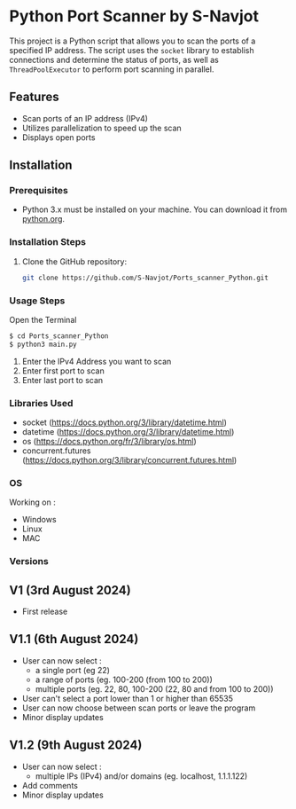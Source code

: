 # Python Port Scanner by S-Navjot

This project is a Python script that allows you to scan the ports of a specified IP address. The script uses the `socket` library to establish connections and determine the status of ports, as well as `ThreadPoolExecutor` to perform port scanning in parallel.

## Features  

- Scan ports of an IP address (IPv4)
- Utilizes parallelization to speed up the scan
- Displays open ports

## Installation  

### Prerequisites  

- Python 3.x must be installed on your machine. You can download it from [python.org](https://www.python.org/).

### Installation Steps  

1. Clone the GitHub repository:

   ```sh
   git clone https://github.com/S-Navjot/Ports_scanner_Python.git

### Usage Steps    

Open the Terminal
```sh
$ cd Ports_scanner_Python
$ python3 main.py
```

1. Enter the IPv4 Address you want to scan  
2. Enter first port to scan  
3. Enter last port to scan  

### Libraries Used  

* socket (https://docs.python.org/3/library/datetime.html)  
* datetime (https://docs.python.org/3/library/datetime.html)  
* os (https://docs.python.org/fr/3/library/os.html)  
* concurrent.futures (https://docs.python.org/3/library/concurrent.futures.html)  


### OS

Working on :
* Windows
* Linux
* MAC

### Versions

V1 (3rd August 2024)
--------------------
- First release

V1.1 (6th August 2024)
--------------------
- User can now select :
  - a single port (eg 22)
  - a range of ports (eg. 100-200 (from 100 to 200))
  - multiple ports (eg. 22, 80, 100-200 (22, 80 and from 100 to 200))
- User can't select a port lower than 1 or higher than 65535
- User can now choose between scan ports or leave the program
- Minor display updates 

V1.2 (9th August 2024)
--------------------
- User can now select :
  - multiple IPs (IPv4) and/or domains (eg. localhost, 1.1.1.122)
- Add comments
- Minor display updates 